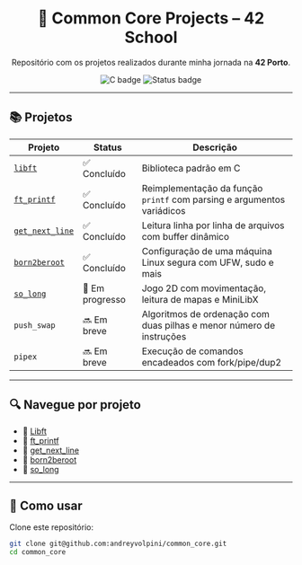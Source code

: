 <h1 align="center">🧠 Common Core Projects – 42 School</h1>

<p align="center">
  Repositório com os projetos realizados durante minha jornada na <strong>42 Porto</strong>.
</p>

<p align="center">
  <img src="https://img.shields.io/badge/Language-C-blue?style=flat-square&logo=c&logoColor=white" alt="C badge" />
  <img src="https://img.shields.io/badge/Status-Em andamento-yellow?style=flat-square" alt="Status badge" />
</p>

---

## 📚 Projetos
| Projeto         | Status         | Descrição                                                             |
|-----------------|----------------|------------------------------------------------------------------------|
| [`libft`](./libft)            	 | ✅ Concluído     | Biblioteca padrão em C                                                |
| [`ft_printf`](./ft_printf)   	 | ✅ Concluído     | Reimplementação da função `printf` com parsing e argumentos variádicos |
| [`get_next_line`](./get_next_line) | ✅ Concluído     | Leitura linha por linha de arquivos com buffer dinâmico              |
| [`born2beroot`](./born2beroot)     | ✅ Concluído     | Configuração de uma máquina Linux segura com UFW, sudo e mais        |
| [`so_long`](./so_long)             | 🚧 Em progresso | Jogo 2D com movimentação, leitura de mapas e MiniLibX                |
| `push_swap`                        | 🔜 Em breve      | Algoritmos de ordenação com duas pilhas e menor número de instruções |
| `pipex`                            | 🔜 Em breve      | Execução de comandos encadeados com fork/pipe/dup2                   |

---

## 🔍 Navegue por projeto
- 📁 [Libft](./libft)
- 📁 [ft_printf](./ft_printf)
- 📁 [get_next_line](./get_next_line)
- 📁 [born2beroot](./born2beroot)
- 📁 [so_long](./so_long)

---

## 🚀 Como usar
Clone este repositório:

```bash
git clone git@github.com:andreyvolpini/common_core.git
cd common_core
